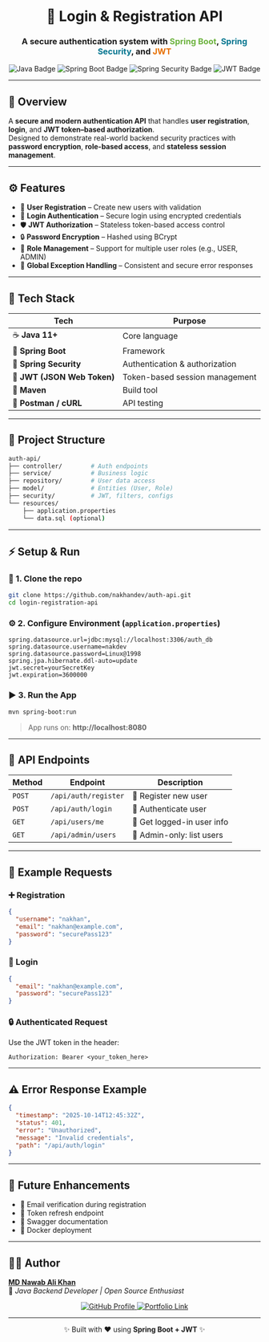 <!-- 🔐 Login & Registration API - Secure Auth System -->

<h1 align="center">🔐 Login & Registration API</h1>
<h3 align="center">A secure authentication system with <span style="color:#6DB33F;">Spring Boot</span>, <span style="color:#00758F;">Spring Security</span>, and <span style="color:#E76F00;">JWT</span></h3>

<p align="center">
  <picture>
    <source media="(prefers-color-scheme: dark)" srcset="https://img.shields.io/badge/Java-11+-E76F00?style=for-the-badge&logo=openjdk&logoColor=white">
    <source media="(prefers-color-scheme: light)" srcset="https://img.shields.io/badge/Java-11+-F89820?style=for-the-badge&logo=openjdk&logoColor=black">
    <img alt="Java Badge" src="https://img.shields.io/badge/Java-11+-E76F00?style=for-the-badge&logo=openjdk&logoColor=white">
  </picture>
  <picture>
    <source media="(prefers-color-scheme: dark)" srcset="https://img.shields.io/badge/Spring%20Boot-2.7.x-6DB33F?style=for-the-badge&logo=springboot&logoColor=white">
    <source media="(prefers-color-scheme: light)" srcset="https://img.shields.io/badge/Spring%20Boot-2.7.x-6DB33F?style=for-the-badge&logo=springboot&logoColor=black">
    <img alt="Spring Boot Badge" src="https://img.shields.io/badge/Spring%20Boot-2.7.x-6DB33F?style=for-the-badge&logo=springboot&logoColor=white">
  </picture>
  <picture>
    <source media="(prefers-color-scheme: dark)" srcset="https://img.shields.io/badge/Spring%20Security-5.x-68B587?style=for-the-badge&logo=springsecurity&logoColor=white">
    <source media="(prefers-color-scheme: light)" srcset="https://img.shields.io/badge/Spring%20Security-5.x-6DB33F?style=for-the-badge&logo=springsecurity&logoColor=black">
    <img alt="Spring Security Badge" src="https://img.shields.io/badge/Spring%20Security-5.x-68B587?style=for-the-badge&logo=springsecurity&logoColor=white">
  </picture>
  <picture>
    <source media="(prefers-color-scheme: dark)" srcset="https://img.shields.io/badge/JWT-Authorization-000000?style=for-the-badge&logo=jsonwebtokens&logoColor=white">
    <source media="(prefers-color-scheme: light)" srcset="https://img.shields.io/badge/JWT-Authorization-FBBA00?style=for-the-badge&logo=jsonwebtokens&logoColor=black">
    <img alt="JWT Badge" src="https://img.shields.io/badge/JWT-Authorization-000000?style=for-the-badge&logo=jsonwebtokens&logoColor=white">
  </picture>
</p>

---

## 🧩 Overview

A **secure and modern authentication API** that handles **user registration**, **login**, and **JWT token–based authorization**.  
Designed to demonstrate real-world backend security practices with **password encryption**, **role-based access**, and **stateless session management**.

---

## ⚙️ Features

- 🧾 **User Registration** – Create new users with validation  
- 🔑 **Login Authentication** – Secure login using encrypted credentials  
- 🛡️ **JWT Authorization** – Stateless token-based access control  
- 🔒 **Password Encryption** – Hashed using BCrypt  
- 👥 **Role Management** – Support for multiple user roles (e.g., USER, ADMIN)  
- 🚨 **Global Exception Handling** – Consistent and secure error responses  

---

## 🧱 Tech Stack

| Tech | Purpose |
|------|----------|
| ☕ **Java 11+** | Core language |
| 🌿 **Spring Boot** | Framework |
| 🧩 **Spring Security** | Authentication & authorization |
| 🔐 **JWT (JSON Web Token)** | Token-based session management |
| 🧰 **Maven** | Build tool |
| 🧪 **Postman / cURL** | API testing |

---

## 📂 Project Structure
```bash
auth-api/
├── controller/        # Auth endpoints
├── service/           # Business logic
├── repository/        # User data access
├── model/             # Entities (User, Role)
├── security/          # JWT, filters, configs
└── resources/
    ├── application.properties
    └── data.sql (optional)
```

---

## ⚡ Setup & Run

### 🔧 1. Clone the repo
```bash
git clone https://github.com/nakhandev/auth-api.git
cd login-registration-api
```

### ⚙️ 2. Configure Environment (`application.properties`)
```properties
spring.datasource.url=jdbc:mysql://localhost:3306/auth_db
spring.datasource.username=nakdev
spring.datasource.password=Linux@1998
spring.jpa.hibernate.ddl-auto=update
jwt.secret=yourSecretKey
jwt.expiration=3600000
```

### ▶️ 3. Run the App
```bash
mvn spring-boot:run
```
> App runs on: **http://localhost:8080**

---

## 📡 API Endpoints

| Method | Endpoint | Description |
|--------|-----------|-------------|
| `POST` | `/api/auth/register` | 📝 Register new user |
| `POST` | `/api/auth/login` | 🔐 Authenticate user |
| `GET` | `/api/users/me` | 👤 Get logged-in user info |
| `GET` | `/api/admin/users` | 🧾 Admin-only: list users |

---

## 🧾 Example Requests

### ➕ Registration
```json
{
  "username": "nakhan",
  "email": "nakhan@example.com",
  "password": "securePass123"
}
```

### 🔑 Login
```json
{
  "email": "nakhan@example.com",
  "password": "securePass123"
}
```

### 🔒 Authenticated Request
Use the JWT token in the header:
```http
Authorization: Bearer <your_token_here>
```

---

## ⚠️ Error Response Example
```json
{
  "timestamp": "2025-10-14T12:45:32Z",
  "status": 401,
  "error": "Unauthorized",
  "message": "Invalid credentials",
  "path": "/api/auth/login"
}
```

---

## 🚀 Future Enhancements

- 📨 Email verification during registration  
- 🔁 Token refresh endpoint  
- 📘 Swagger documentation  
- 🐳 Docker deployment  

---

## 👨‍💻 Author

**[MD Nawab Ali Khan](https://github.com/nakhandev)**  
💼 *Java Backend Developer | Open Source Enthusiast*  

<p align="center">
  <a href="https://github.com/nakhandev">
    <picture>
      <source media="(prefers-color-scheme: dark)" srcset="https://img.shields.io/badge/GitHub-nakhandev-181717?style=for-the-badge&logo=github&logoColor=white">
      <source media="(prefers-color-scheme: light)" srcset="https://img.shields.io/badge/GitHub-nakhandev-F0F0F0?style=for-the-badge&logo=github&logoColor=black">
      <img alt="GitHub Profile" src="https://img.shields.io/badge/GitHub-nakhandev-181717?style=for-the-badge&logo=github&logoColor=white">
    </picture>
  </a>
  <a href="https://nakhandev.github.io">
    <picture>
      <source media="(prefers-color-scheme: dark)" srcset="https://img.shields.io/badge/🌐%20Portfolio-nakhandev.github.io-0078D7?style=for-the-badge">
      <source media="(prefers-color-scheme: light)" srcset="https://img.shields.io/badge/🌐%20Portfolio-nakhandev.github.io-0A66C2?style=for-the-badge">
      <img alt="Portfolio Link" src="https://img.shields.io/badge/🌐%20Portfolio-nakhandev.github.io-0078D7?style=for-the-badge">
    </picture>
  </a>
</p>

---

<p align="center">✨ Built with ❤️ using <b>Spring Boot + JWT</b> ✨</p>
